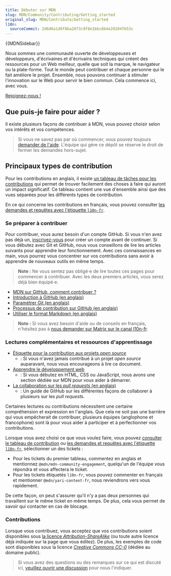 ```yaml
---
title: Débuter sur MDN
slug: MDN/Community/Contributing/Getting_started
original_slug: MDN/Contribute/Getting_started
l10n:
  sourceCommit: 2d6d6a1d9f8ba2073c9f8e1bbc6b4e20204fb53c
---
```


{{MDNSidebar}}

Nous sommes une communauté ouverte de développeuses et développeurs, d'écrivaines et d'écrivains techniques qui créent des ressources pour un Web meilleur, quelle que soit la marque, le navigateur ou la plate-forme. Tout le monde peut contribuer et chaque personne qui le fait améliore le projet. Ensemble, nous pouvons continuer à stimuler l'innovation sur le Web pour servir le bien commun. Cela commence ici, avec vous.

[Rejoignez-nous&nbsp;!](https://github.com/mdn/mdn-community/)

## Que puis-je faire pour aider&nbsp;?

Il existe plusieurs façons de contribuer à MDN, vous pouvez choisir selon vos intérêts et vos compétences.

> Si vous ne savez pas par où commencer, vous pouvez toujours [demander de l'aide](https://github.com/mdn/mdn-community/). L'équipe qui gère ce dépôt se réserve le droit de fermer les demandes hors-sujet.

## Principaux types de contribution

Pour les contributions en anglais, il existe [un tableau de tâches pour les contributions](https://github.com/orgs/mdn/projects/25/views/1) qui permet de trouver facilement des choses à faire qui auront un impact significatif. Ce tableau contient une vue d'ensemble ainsi que des vues séparées pour les différents types de contribution.

En ce qui concerne les contributions en français, vous pouvez consulter [les demandes et requêtes avec l'étiquette `l10n-fr`](https://github.com/mdn/translated-content/labels/l10n-fr).

### Se préparer à contribuer

Pour contribuer, vous aurez besoin d'un compte GitHub. Si vous n'en avez pas déjà un, [inscrivez-vous](https://github.com/signup) pour créer un compte avant de continuer. Si vous débutez avec Git et GitHub, nous vous conseillons de lire les articles suivants pour apprendre leur fonctionnement. Avec ces connaissances en main, vous pourrez vous concentrer sur vos contributions sans avoir à apprendre de nouveaux outils en même temps.

> **Note :** Ne vous sentez pas obligé⋅e de lire toutes ces pages pour commencer à contribuer. Avec les deux premiers articles, vous serez déjà bien équipé⋅e.

- [MDN sur GitHub, comment contribuer&nbsp;?](https://tech.mozfr.org/post/2021/03/16/MDN-sur-GitHub-comment-contribuer)
- [Introduction à GitHub (en anglais)](https://github.com/skills/introduction-to-github)
- [Paramétrer Git (en anglais)](https://docs.github.com/en/get-started/quickstart/set-up-git)
- [Processus de contribution sur GitHub (en anglais)](https://docs.github.com/en/get-started/quickstart/github-flow)
- [Utiliser le format Markdown (en anglais)](https://github.com/skills/communicate-using-markdown)

> **Note :** Si vous avez besoin d'aide ou de conseils en français, n'hésitez pas à [nous demander sur Matrix sur le canal l10n-fr](https://matrix.to/#/#l10n-fr:mozilla.org).

### Lectures complémentaires et ressources d'apprentissage

- [Étiquette pour la contribution aux projets <i lang="en">open source</i>](/fr/docs/MDN/Community/Open_source_etiquette)
  - : Si vous n'avez jamais contribué à un projet <i lang="en">open source</i> auparavant, nous vous encourageons à lire ce document.
- [Apprendre le développement web](/fr/docs/Learn)
  - : Si vous débutez en HTML, CSS ou JavaScript, nous avons une section dédiée sur MDN pour vous aider à démarrer.
- [La collaboration sur les <i lang="en">pull requests</i> (en anglais)](https://docs.github.com/en/pull-requests/collaborating-with-pull-requests)
  - : Un guide de GitHub sur les différentes façons de collaborer à plusieurs sur les <i lang="en">pull requests</i>.

Certaines lectures ou contributions nécessitent une certaine compréhension et expression en l'anglais. Que cela ne soit pas une barrière qui vous empêcherait de contribuer, plusieurs équipes (anglophone et francophone) sont là pour vous aider à participer et à perfectionner vos contributions.

Lorsque vous avez choisi ce que vous voulez faire, vous pouvez [consulter le tableau de contribution](https://github.com/orgs/mdn/projects/25/views/1) ou [les demandes et requêtes avec l'étiquette `l10n-fr`](https://github.com/mdn/translated-content/labels/l10n-fr), sélectionner un des tickets&nbsp;:

- Pour les tickets du premier tableau, commentez en anglais et mentionnez `@mdn/mdn-community-engagement`, quelqu'un de l'équipe vous répondra et vous affectera le ticket.
- Pour les tickets étiquetés `l10n-fr`, vous pouvez commenter en français et mentionner `@mdn/yari-content-fr`, nous reviendrons vers vous rapidement.

De cette façon, on peut s'assurer qu'il n'y a pas deux personnes qui travaillent sur le même ticket en même temps. De plus, cela vous permet de savoir qui contacter en cas de blocage.

### Contributions

Lorsque vous contribuez, vous acceptez que vos contributions soient disponibles sous [la licence <i lang="en">Attribution-ShareAlike</i>](https://creativecommons.org/licenses/by-sa/4.0/) (ou toute autre licence déjà indiquée sur la page que vous éditez). De plus, les exemples de code sont disponibles sous la licence [<i lang="en">Creative Commons CC-0</i>](https://creativecommons.org/share-your-work/public-domain/cc0/) (dédiée au domaine public).

> Si vous avez des questions ou des remarques sur ce qui est discuté ici, [veuillez ouvrir une discussion](https://github.com/mdn/mdn-community/discussions/categories/content) pour nous l'indiquer.
